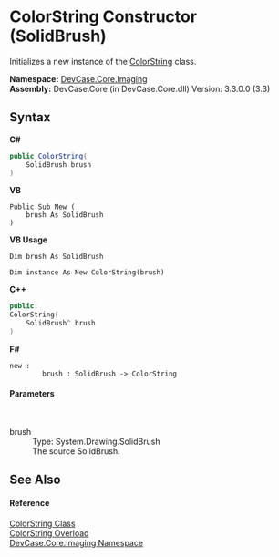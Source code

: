 # ColorString Constructor (SolidBrush)
 

Initializes a new instance of the <a href="T_DevCase_Core_Imaging_ColorString">ColorString</a> class.

**Namespace:**&nbsp;<a href="N_DevCase_Core_Imaging">DevCase.Core.Imaging</a><br />**Assembly:**&nbsp;DevCase.Core (in DevCase.Core.dll) Version: 3.3.0.0 (3.3)

## Syntax

**C#**<br />
``` C#
public ColorString(
	SolidBrush brush
)
```

**VB**<br />
``` VB
Public Sub New ( 
	brush As SolidBrush
)
```

**VB Usage**<br />
``` VB Usage
Dim brush As SolidBrush

Dim instance As New ColorString(brush)
```

**C++**<br />
``` C++
public:
ColorString(
	SolidBrush^ brush
)
```

**F#**<br />
``` F#
new : 
        brush : SolidBrush -> ColorString
```


#### Parameters
&nbsp;<dl><dt>brush</dt><dd>Type: System.Drawing.SolidBrush<br />The source SolidBrush.</dd></dl>

## See Also


#### Reference
<a href="T_DevCase_Core_Imaging_ColorString">ColorString Class</a><br /><a href="Overload_DevCase_Core_Imaging_ColorString__ctor">ColorString Overload</a><br /><a href="N_DevCase_Core_Imaging">DevCase.Core.Imaging Namespace</a><br />